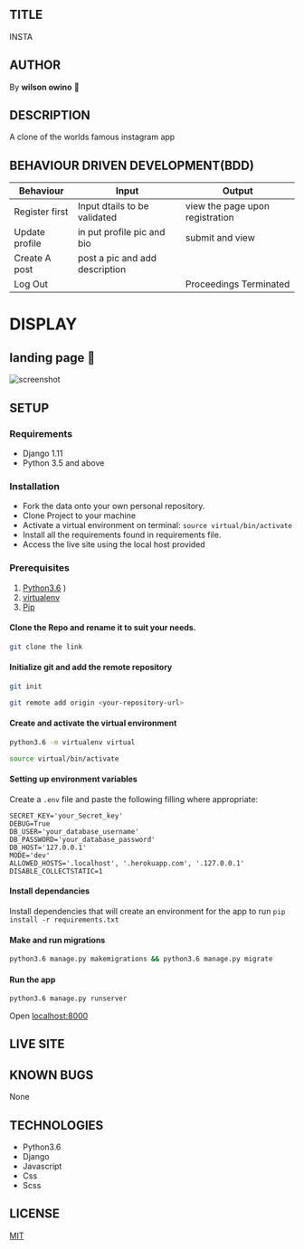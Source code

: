 ## TITLE
INSTA

## AUTHOR
By **wilson owino** :100:

## DESCRIPTION
A clone of the worlds famous instagram app


## BEHAVIOUR DRIVEN DEVELOPMENT(BDD)

| Behaviour | Input                     | Output                    |
| --------- | ------------------------- | ------------------------- |
| Register first | Input dtails to be validated | view the page upon registration |
| Update profile | in put profile pic and bio |  submit and view |
| Create A post | post a pic and add description | 
| Log Out |   | Proceedings Terminated |


# DISPLAY

## landing page :book:
![screenshot](galascore/static/photos/sign.png)
<!-- ## category search 
![screenshot](galascore/static/photos/search.png)
## search results
![screenshot](galascore/static/photos/messi.png) -->




## SETUP
### Requirements
* Django 1.11
* Python 3.5 and above 
### Installation
* Fork the data onto your own personal repository.
* Clone Project to your machine
* Activate a virtual environment on terminal: `source virtual/bin/activate`
* Install all the requirements found in requirements file.
* Access the live site using the local host provided

### Prerequisites
1. [Python3.6](https://www.python.org/downloads/)
)
2. [virtualenv](https://virtualenv.pypa.io/en/stable/installation/)
3. [Pip](https://pip.pypa.io/en/stable/installing/)
#### Clone the Repo and rename it to suit your needs.
```bash
git clone the link
```
#### Initialize git and add the remote repository
```bash
git init
```
```bash
git remote add origin <your-repository-url>
```

#### Create and activate the virtual environment
```bash
python3.6 -m virtualenv virtual
```

```bash
source virtual/bin/activate
```

#### Setting up environment variables
Create a `.env` file and paste the following filling where appropriate:
```
SECRET_KEY='your_Secret_key'
DEBUG=True
DB_USER='your_database_username'
DB_PASSWORD='your_database_password'
DB_HOST='127.0.0.1'
MODE='dev' 
ALLOWED_HOSTS='.localhost', '.herokuapp.com', '.127.0.0.1'
DISABLE_COLLECTSTATIC=1
```

#### Install dependancies
Install dependencies that will create an environment for the app to run
`pip install -r requirements.txt`

#### Make and run migrations
```bash
python3.6 manage.py makemigrations && python3.6 manage.py migrate
```

#### Run the app
```bash
python3.6 manage.py runserver
```
Open [localhost:8000](http://127.0.0.1:8000/)


## LIVE SITE
## KNOWN BUGS
None

## TECHNOLOGIES
* Python3.6
* Django
* Javascript
* Css
* Scss

## LICENSE
[MIT](https://github.com/Willyowi/Insta/blob/master/LICENSE)